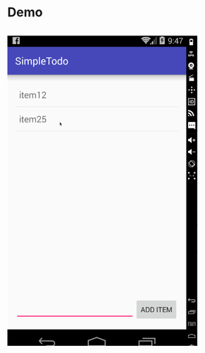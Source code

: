# Demo

<br>
<img height="700" src="https://github.com/chaceliang/SimpleTodo/blob/master/todo_demo.gif" />
